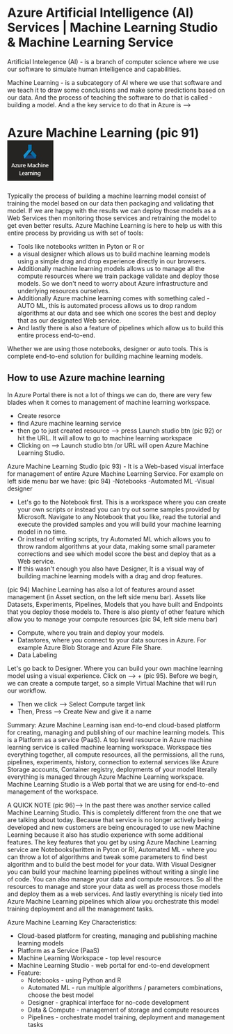 # Azure Artificial Intelligence (AI) Services | Machine Learning Studio & Machine Learning Service

Artificial Intelegence (AI) - is a branch of computer science where we use our software to simulate human intelligence and capabilities.

Machine Learning - is a subcategory of AI where we use that software and we teach it to draw some conclusions and make some predictions based on our data. And the process of teaching the software to do that is called - building a model. And a the key service to do that in Azure is -->

# Azure Machine Learning (pic 91) ![logo21](https://github.com/Julian22222/Clouds/blob/main/Azure/logo/logo21.jpg)

Typically the process of building a machine learning model consist of training the model based on our data then packaging and validating that model. If we are happy with the results we can deploy those models as a Web Services then monitoring those services and retraining the model to get even better results.
Azure Machine Learning is here to help us with this entire process by providing us with set of tools:

- Tools like notebooks written in Pyton or R or
- a visual designer which allows us to build machine learning models using a simple drag and drop experience directly in our browsers.
- Additionally machine learning models allows us to manage all the compute resources where we train package validate and deploy those models. So we don't need to worry about Azure infrastructure and underlying resources ourselves.
- Additionally Azure machine learning comes with something caled - AUTO ML, this is automated process allows us to drop random algorithms at our data and see which one scores the best and deploy that as our designated Web service.
- And lastly there is also a feature of pipelines which allow us to build this entire process end-to-end.

Whether we are using those notebooks, designer or auto tools. This is complete end-to-end solution for building machine learning models.

## How to use Azure machine learning

In Azure Portal there is not a lot of things we can do, there are very few blades when it comes to management of machine learning workspace.

- Create resorce
- find Azure machine learning service
- then go to just created resource --> press Launch studio btn (pic 92) or hit the URL. It will allow to go to machine learning workspace
- Clicking on --> Launch studio btn /or URL will open Azure Machine Learning Studio.

Azure Machine Learning Studio (pic 93) - It is a Web-based visual interface for management of entire Azure Machine Learning Service.
For example on left side menu bar we have: (pic 94)
-Notebooks
-Automated ML
-Visual designer

- Let's go to the Notebook first. This is a workspace where you can create your own scripts or instead you can try out some samples provided by Microsoft. Navigate to any Notebook that you like, read the tutorial and execute the provided samples and you will build your machine learning model in no time.
- Or instead of writing scripts, try Automated ML which allows you to throw random algorithms at your data, making some small parameter corrections and see which model score the best and deploy that as a Web service.
- If this wasn't enough you also have Designer, It is a visual way of building machine learning models with a drag and drop features.

(pic 94) Machine Learning has also a lot of features around asset management (in Asset section, on the left side menu bar). Assets like Datasets, Experiments, Pipelines, Models that you have built and Endpoints that you deploy those models to. There is also plenty of other feature which allow you to manage your compute resources (pic 94, left side menu bar)

- Compute, where you train and deploy your models.
- Datastores, where you connect to your data sources in Azure. For example Azure Blob Storage and Azure File Share.
- Data Labeling

Let's go back to Designer. Where you can build your own machine learning model using a visual experience. Click on --> + (pic 95). Before we begin, we can create a compute target, so a simple Virtual Machine that will run our workflow.

- Then we click --> Select Compute target link
- Then, Press --> Create New and give it a name

Summary:
Azure Machine Learning isan end-to-end cloud-based platform for creating, managing and publishing of our machine learning models. This is a Platform as a service (PaaS). A top level resource in Azure machine learning service is called machine learning workspace. Workspace ties everything together, all compute resources, all the permissions, all the runs, pipelines, experiments, history, connection to external services like Azure Storage accounts, Container registry, deployments of your model literally everything is managed through Azure Machine Learning workspace. Machine Learning Studio is a Web portal that we are using for end-to-end management of the workspace.

A QUICK NOTE (pic 96)--> In the past there was another service called Machine Learning Studio. This is completely different from the one that we are talking about today. Because that service is no longer actively being developed and new customers are being encouraged to use new Machine Learning because it also has studio experience with some additional features. The key features that you get by using Azure Machine Learning service are Notebooks(written in Pyton or R), Automated ML - where you can throw a lot of algorithms and tweak some parameters to find best algorithm and to build the best model for your data. With Visual Designer you can build your machine learning pipelines without writing a single line of code. You can also manage your data and compute resources. So all the resources to manage and store your data as well as process those models and deploy them as a web services. And lastly everything is nicely tied into Azure Machine Learning pipelines which allow you orchestrate this model training deployment and all the management tasks.

Azure Machine Learning Key Characteristics:

- Cloud-based platform for creating, managing and publishing machine learning models
- Platform as a Service (PaaS)
- Machine Learning Workspace - top level resource
- Machine Learning Studio - web portal for end-to-end development
- Feature:
  - Notebooks - using Python and R
  - Automated ML - run multiple algorithms / parameters combinations, choose the best model
  - Designer - graphical interface for no-code development
  - Data & Compute - management of storage and compute resources
  - Pipelines - orchestrate model training, deployment and management tasks
